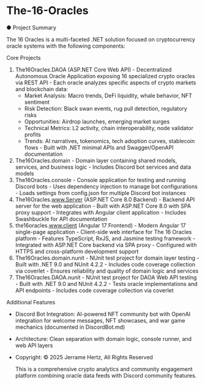 # The-16-Oracles

● Project Summary

  The 16 Oracles is a multi-faceted .NET solution focused on cryptocurrency oracle systems with the following components:

  Core Projects

  1. The16Oracles.DAOA (ASP.NET Core Web API)
    - Decentralized Autonomous Oracle Application exposing 16 specialized crypto oracles via REST API
    - Each oracle analyzes specific aspects of crypto markets and blockchain data:
      - Market Analysis: Macro trends, DeFi liquidity, whale behavior, NFT sentiment
      - Risk Detection: Black swan events, rug pull detection, regulatory risks
      - Opportunities: Airdrop launches, emerging market surges
      - Technical Metrics: L2 activity, chain interoperability, node validator profits
      - Trends: AI narratives, tokenomics, tech adoption curves, stablecoin flows
    - Built with .NET minimal APIs and Swagger/OpenAPI documentation
  2. The16Oracles.domain
    - Domain layer containing shared models, services, and business logic
    - Includes Discord bot services and data models
  3. The16Oracles.console
    - Console application for testing and running Discord bots
    - Uses dependency injection to manage bot configurations
    - Loads settings from config.json for multiple Discord bot instances
  4. The16Oracles.www.Server (ASP.NET Core 8.0 Backend)
    - Backend API server for the web application
    - Built with ASP.NET Core 8.0 with SPA proxy support
    - Integrates with Angular client application
    - Includes Swashbuckle for API documentation
  5. the16oracles.www.client (Angular 17 Frontend)
    - Modern Angular 17 single-page application
    - Client-side web interface for The 16 Oracles platform
    - Features TypeScript, RxJS, and Jasmine testing framework
    - Integrated with ASP.NET Core backend via SPA proxy
    - Configured with HTTPS and cross-platform development support
  6. The16Oracles.domain.nunit
    - NUnit test project for domain layer testing
    - Built with .NET 9.0 and NUnit 4.2.2
    - Includes code coverage collection via coverlet
    - Ensures reliability and quality of domain logic and services
  5. The16Oracles.DAOA.nunit
    - NUnit test project for DAOA Web API testing
    - Built with .NET 9.0 and NUnit 4.2.2
    - Tests oracle implementations and API endpoints
    - Includes code coverage collection via coverlet

  Additional Features

- Discord Bot Integration: AI-powered NFT community bot with OpenAI integration for welcome messages, NFT showcases, and war game mechanics (documented in
  DiscordBot.md)
- Architecture: Clean separation with domain logic, console runner, and web API layers
- Copyright: © 2025 Jerrame Hertz, All Rights Reserved

  This is a comprehensive crypto analytics and community engagement platform combining oracle data feeds with Discord community features.
